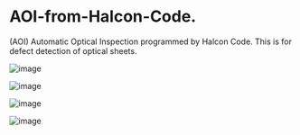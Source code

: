 # AOI-from-Halcon-Code.
(AOI) Automatic Optical Inspection programmed by Halcon Code. This is for defect detection of optical sheets.

![image](https://user-images.githubusercontent.com/33931350/180653226-e5982a03-b837-4a62-9c81-dd746451ec4d.png)

![image](https://user-images.githubusercontent.com/33931350/180653490-67919eba-f4cd-49f1-9567-91a22ee5174f.png)

![image](https://user-images.githubusercontent.com/33931350/180653518-152911de-315e-4926-8409-9f3b5c2ab762.png)

![image](https://user-images.githubusercontent.com/33931350/180653699-b176b3d0-806a-45c1-99a6-36e885638451.png)


